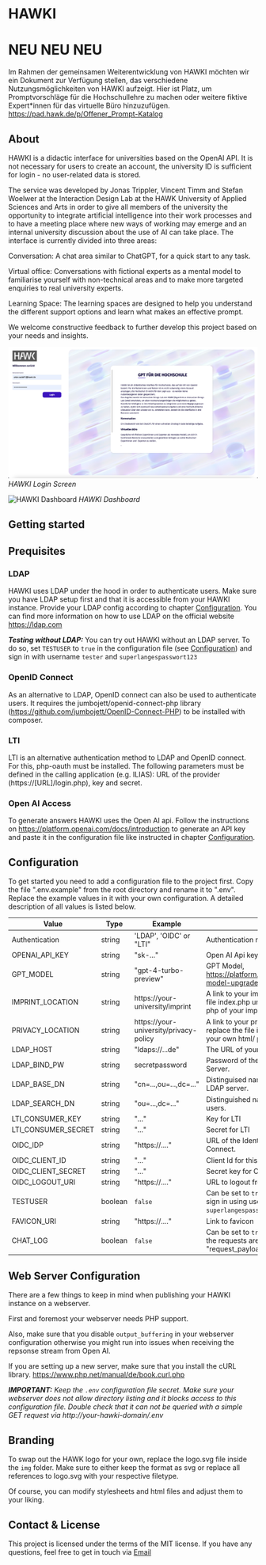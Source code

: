 # HAWKI

# NEU NEU NEU

Im Rahmen der gemeinsamen Weiterentwicklung von HAWKI möchten wir ein Dokument zur Verfügung stellen, das verschiedene Nutzungsmöglichkeiten von HAWKI aufzeigt. Hier ist Platz, um Promptvorschläge für die Hochschullehre zu machen oder weitere fiktive Expert*innen für das virtuelle Büro hinzuzufügen.
https://pad.hawk.de/p/Offener_Prompt-Katalog


## About

HAWKI is a didactic interface for universities based on the OpenAI API. It is not necessary for users to create an account, the university ID is sufficient for login - no user-related data is stored.

The service was developed by Jonas Trippler, Vincent Timm and Stefan Woelwer at the Interaction Design Lab at the HAWK University of Applied Sciences and Arts in order to give all members of the university the opportunity to integrate artificial intelligence into their work processes and to have a meeting place where new ways of working may emerge and an internal university discussion about the use of AI can take place. The interface is currently divided into three areas:

Conversation: A chat area similar to ChatGPT, for a quick start to any task.

Virtual office: Conversations with fictional experts as a mental model to familiarise yourself with non-technical areas and to make more targeted enquiries to real university experts.

Learning Space: The learning spaces are designed to help you understand the different support options and learn what makes an effective prompt.

We welcome constructive feedback to further develop this project based on your needs and insights.

![HAWKI Login](/img/hawki-screenshot-login.png)
_HAWKI Login Screen_

![HAWKI Dashboard](/img/hawki-screenshot-dashboard.png)
_HAWKI Dashboard_

## Getting started

## Prequisites

### LDAP

HAWKI uses LDAP under the hood in order to authenticate users. Make sure you have LDAP setup first and that it is accessible from your HAWKI instance. Provide your LDAP config according to chapter [Configuration](#configuration). You can find more information on how to use LDAP on the official website https://ldap.com

_**Testing without LDAP:**_ You can try out HAWKI without an LDAP server. To do so, set `TESTUSER` to `true` in the configuration file (see [Configuration](#configuration)) and sign in with username `tester` and `superlangespasswort123`

### OpenID Connect

As an alternative to LDAP, OpenID connect can also be used to 
authenticate users. It requires the jumbojett/openid-connect-php
library (https://github.com/jumbojett/OpenID-Connect-PHP)
to be installed with composer.

### LTI

LTI is an alternative authentication method to LDAP and OpenID connect. For this, php-oauth must be installed. The following parameters must be defined in the calling application (e.g. ILIAS): URL of the provider (https://[URL]/login.php), key and secret.

### Open AI Access

To generate answers HAWKI uses the Open AI api. Follow the instructions on https://platform.openai.com/docs/introduction to generate an API key and paste it in the configuration file like instructed in chapter [Configuration](#configuration).

## Configuration

To get started you need to add a configuration file to the project first. Copy the file ".env.example" from the root directory and rename it to ".env". Replace the example values in it with your own configuration. A detailed description of all values is listed below.

| Value            | Type    | Example                                | Description                                                                                                                                        |
| ---------------- | ------- | -------------------------------------- | -------------------------------------------------------------------------------------------------------------------------------------------------- |
| Authentication   | string  | 'LDAP', 'OIDC' or "LTI"                | Authentication methods: LDAP, OIDC Connect or LTI                                                                                                      |
| OPENAI_API_KEY   | string  | "sk-..."                                 | Open AI Api key                                                                                                                                    |
| GPT_MODEL   | string  | "gpt-4-turbo-preview"                                 | GPT Model, https://platform.openai.com/docs/models/continuous-model-upgrades                                                                                                                                    |
| IMPRINT_LOCATION | string  | https://your-university/imprint        | A link to your imprint. Alternatively you can replace the file index.php under /impressum with your own html/ php of your imprint.                 |
| PRIVACY_LOCATION | string  | https://your-university/privacy-policy | A link to your privacy policy. Alternatively you can replace the file index.php under /datenschutz with your own html/ php of your privacy policy. |
| LDAP_HOST        | string  | "ldaps://...de"                        | The URL of your LDAP server.                                                                                                                       |
| LDAP_BIND_PW     | string  | secretpassword                         | Password of the user that is trying to bind to the LDAP Server.                                                                                    |
| LDAP_BASE_DN     | string  | "cn=...,ou=...,dc=..."                 | Distinguised name that is used to initially bind to your LDAP server.                                                                              |
| LDAP_SEARCH_DN   | string  | "ou=...,dc=..."                        | Distinguished name that is used for authenticating users.                                                                                          |
| LTI_CONSUMER_KEY | string  | "..."                                 | Key for LTI 
| LTI_CONSUMER_SECRET | string  | "..."                                 | Secret for LTI 
| OIDC_IDP          | string  | "https://...."                         | URL of the Identity provider supporting OpenID Connect.                                                                                            |
| OIDC_CLIENT_ID    | string  | "..."                                  | Client Id for this application in Identity provider.                                                                                               |
| OIDC_CLIENT_SECRET | string  | "..."                                 | Secret key for OpenID Connect. 
| OIDC_LOGOUT_URI | string  | "https://...."                                 | URL to logout from Identity provider                                                                                                                  |
| TESTUSER         | boolean | `false`                                | Can be set to `true` for testing purposes. You can then sign in using username `tester` and password `superlangespasswort123`                      |
| FAVICON_URI  | string  | "https://...."                                 | Link to favicon 
| CHAT_LOG         | boolean | `false`                                | Can be set to `true` for testing purposes. In this case, the requests are written to a log file "request_payload.log" in the main directory.                       |

## Web Server Configuration

There are a few things to keep in mind when publishing your HAWKI instance on a webserver.

First and foremost your webserver needs PHP support.

Also, make sure that you disable `output_buffering` in your webserver configuration otherwise you might run into issues when receiving the repsonse stream from Open AI.

If you are setting up a new server, make sure that you install the cURL library. https://www.php.net/manual/de/book.curl.php

**_IMPORTANT:_** _Keep the `.env` configuration file secret. Make sure your webserver does not allow directory listing and it blocks access to this configuration file. Double check that it can not be queried with a simple GET request via http://your-hawki-domain/.env_

## Branding

To swap out the HAWK logo for your own, replace the logo.svg file inside the `img` folder. Make sure to either keep the format as svg or replace all references to logo.svg with your respective filetype.

Of course, you can modify stylesheets and html files and adjust them to your liking.

## Contact & License

This project is licensed under the terms of the MIT license. If you have any questions, feel free to get in touch via [Email](mailto:vincent.timm2@hawk.de)

